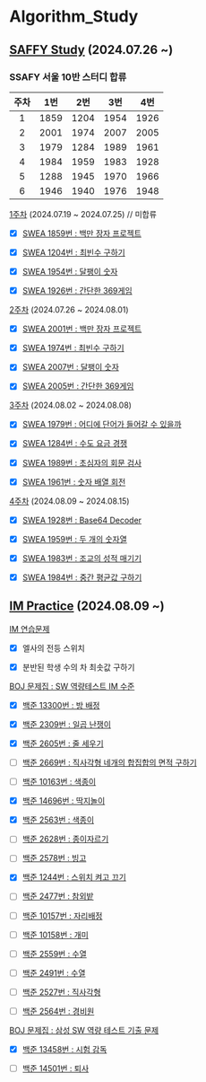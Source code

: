 # Algorithm_Study

## [SAFFY Study](https://github.com/EliteZer0/Algorithm_Study/tree/main/SAFFY_Study) (2024.07.26 ~)

### **SSAFY 서울 10반 스터디 합류**

| 주차 | 1번 | 2번 | 3번 | 4번 |
| :---: | :---: | :---: | :---: | :---: |
| 1 | 1859 | 1204 | 1954 | 1926 |
| 2 | 2001 | 1974 | 2007 | 2005 |
| 3 | 1979 | 1284 | 1989 | 1961 |
| 4 | 1984 | 1959 | 1983 | 1928 |
| 5 | 1288 | 1945 | 1970 | 1966 |
| 6 | 1946 | 1940 | 1976 | 1948 |

[1주차](https://github.com/EliteZer0/Algorithm_Study/tree/main/SWEA/W1) (2024.07.19 ~ 2024.07.25) // 미합류

- [x] [SWEA 1859번 : 백만 장자 프로젝트](https://swexpertacademy.com/main/code/problem/problemDetail.do?contestProbId=AV5LrsUaDxcDFAXc&categoryId=AV5LrsUaDxcDFAXc&categoryType=CODE&problemTitle=1859&orderBy=FIRST_REG_DATETIME&selectCodeLang=ALL&select-1=&pageSize=10&pageIndex=1)

- [x] [SWEA 1204번 : 최빈수 구하기](https://swexpertacademy.com/main/code/problem/problemDetail.do?contestProbId=AV13zo1KAAACFAYh&categoryId=AV13zo1KAAACFAYh&categoryType=CODE&problemTitle=1204&orderBy=FIRST_REG_DATETIME&selectCodeLang=ALL&select-1=&pageSize=10&pageIndex=1&&&&&&&&&)

- [x] [SWEA 1954번 : 달팽이 숫자](https://swexpertacademy.com/main/code/problem/problemDetail.do?contestProbId=AV5PobmqAPoDFAUq&categoryId=AV5PobmqAPoDFAUq&categoryType=CODE&problemTitle=1954&orderBy=FIRST_REG_DATETIME&selectCodeLang=ALL&select-1=&pageSize=10&pageIndex=1)

- [x] [SWEA 1926번 : 간단한 369게임](https://swexpertacademy.com/main/code/problem/problemDetail.do?contestProbId=AV5PTeo6AHUDFAUq&categoryId=AV5PTeo6AHUDFAUq&categoryType=CODE&problemTitle=1926&orderBy=FIRST_REG_DATETIME&selectCodeLang=ALL&select-1=&pageSize=10&pageIndex=1)

[2주차](https://github.com/EliteZer0/Algorithm_Study/tree/main/SWEA/W2) (2024.07.26 ~ 2024.08.01)

- [x] [SWEA 2001번 : 백만 장자 프로젝트](https://swexpertacademy.com/main/code/problem/problemDetail.do?contestProbId=AV5LrsUaDxcDFAXc&categoryId=AV5LrsUaDxcDFAXc&categoryType=CODE&problemTitle=1859&orderBy=FIRST_REG_DATETIME&selectCodeLang=ALL&select-1=&pageSize=10&pageIndex=1)

- [x] [SWEA 1974번 : 최빈수 구하기](https://swexpertacademy.com/main/code/problem/problemDetail.do?contestProbId=AV13zo1KAAACFAYh&categoryId=AV13zo1KAAACFAYh&categoryType=CODE&problemTitle=1204&orderBy=FIRST_REG_DATETIME&selectCodeLang=ALL&select-1=&pageSize=10&pageIndex=1&&&&&&&&&)

- [x] [SWEA 2007번 : 달팽이 숫자](https://swexpertacademy.com/main/code/problem/problemDetail.do?contestProbId=AV5PobmqAPoDFAUq&categoryId=AV5PobmqAPoDFAUq&categoryType=CODE&problemTitle=1954&orderBy=FIRST_REG_DATETIME&selectCodeLang=ALL&select-1=&pageSize=10&pageIndex=1)

- [x] [SWEA 2005번 : 간단한 369게임](https://swexpertacademy.com/main/code/problem/problemDetail.do?contestProbId=AV5PTeo6AHUDFAUq&categoryId=AV5PTeo6AHUDFAUq&categoryType=CODE&problemTitle=1926&orderBy=FIRST_REG_DATETIME&selectCodeLang=ALL&select-1=&pageSize=10&pageIndex=1)

[3주차](https://github.com/EliteZer0/Algorithm_Study/tree/main/SWEA/W3) (2024.08.02 ~ 2024.08.08)

- [x] [SWEA 1979번 : 어디에 단어가 들어갈 수 있을까](https://swexpertacademy.com/main/code/problem/problemDetail.do?contestProbId=AV5PuPq6AaQDFAUq&categoryId=AV5PuPq6AaQDFAUq&categoryType=CODE&problemTitle=1979&orderBy=FIRST_REG_DATETIME&selectCodeLang=ALL&select-1=&pageSize=10&pageIndex=1)

- [x] [SWEA 1284번 : 수도 요금 경쟁](https://swexpertacademy.com/main/code/problem/problemDetail.do?contestProbId=AV189xUaI8UCFAZN&categoryId=AV189xUaI8UCFAZN&categoryType=CODE&problemTitle=1284&orderBy=FIRST_REG_DATETIME&selectCodeLang=ALL&select-1=&pageSize=10&pageIndex=1)

- [x] [SWEA 1989번 : 초심자의 회문 검사](https://swexpertacademy.com/main/code/problem/problemDetail.do?contestProbId=AV5PyTLqAf4DFAUq&categoryId=AV5PyTLqAf4DFAUq&categoryType=CODE&problemTitle=1989&orderBy=FIRST_REG_DATETIME&selectCodeLang=ALL&select-1=&pageSize=10&pageIndex=1)

- [x] [SWEA 1961번 : 숫자 배열 회전](https://swexpertacademy.com/main/code/problem/problemDetail.do?contestProbId=AV5Pq-OKAVYDFAUq&categoryId=AV5Pq-OKAVYDFAUq&categoryType=CODE&problemTitle=1961&orderBy=FIRST_REG_DATETIME&selectCodeLang=ALL&select-1=&pageSize=10&pageIndex=1)

[4주차](https://github.com/EliteZer0/Algorithm_Study/tree/main/SWEA/W4) (2024.08.09 ~ 2024.08.15)

- [x] [SWEA 1928번 : Base64 Decoder](https://swexpertacademy.com/main/code/problem/problemDetail.do?contestProbId=AV5PR4DKAG0DFAUq&categoryId=AV5PR4DKAG0DFAUq&categoryType=CODE&problemTitle=1928&orderBy=FIRST_REG_DATETIME&selectCodeLang=ALL&select-1=&pageSize=10&pageIndex=1)

- [x] [SWEA 1959번 : 두 개의 숫자열](https://swexpertacademy.com/main/code/problem/problemDetail.do?contestProbId=AV5PpoFaAS4DFAUq&categoryId=AV5PpoFaAS4DFAUq&categoryType=CODE&problemTitle=1959&orderBy=FIRST_REG_DATETIME&selectCodeLang=ALL&select-1=&pageSize=10&pageIndex=1)

- [x] [SWEA 1983번 : 조교의 성적 매기기](https://swexpertacademy.com/main/code/problem/problemDetail.do?contestProbId=AV5PwGK6AcIDFAUq&categoryId=AV5PwGK6AcIDFAUq&categoryType=CODE&problemTitle=1983&orderBy=FIRST_REG_DATETIME&selectCodeLang=ALL&select-1=&pageSize=10&pageIndex=1)

- [x] [SWEA 1984번 : 중간 평균값 구하기](https://swexpertacademy.com/main/code/problem/problemDetail.do?contestProbId=AV5Pw_-KAdcDFAUq)

## [IM Practice](https://github.com/EliteZer0/Algorithm_Study/tree/main/IM_Practice) (2024.08.09 ~)
[IM 연습문제](https://github.com/EliteZer0/Algorithm_Study/tree/main/)
- [x] 엘사의 전등 스위치

- [x] 분반된 학생 수의 차 최솟값 구하기

[BOJ 문제집 : SW 역량테스트 IM 수준](https://github.com/EliteZer0/Algorithm_Study/tree/main/IM_Practice/BOJ_Workbook_10168)

- [x] [백준 13300번 : 방 배정](https://www.acmicpc.net/problem/13300)

- [x] [백준 2309번 : 일곱 난쟁이](https://www.acmicpc.net/problem/2309)

- [x] [백준 2605번 : 줄 세우기](https://www.acmicpc.net/problem/2605)

- [ ] [백준 2669번 : 직사각형 네개의 합집합의 면적 구하기](https://www.acmicpc.net/problem/2669)

- [ ] [백준 10163번 : 색종이](https://www.acmicpc.net/problem/10163)

- [x] [백준 14696번 : 딱지놀이](https://www.acmicpc.net/problem/14696)

- [x] [백준 2563번 : 색종이](https://www.acmicpc.net/problem/2563)

- [ ] [백준 2628번 : 종이자르기](https://www.acmicpc.net/problem/2628)

- [ ] [백준 2578번 : 빙고](https://www.acmicpc.net/problem/2578)

- [x] [백준 1244번 : 스위치 켜고 끄기](https://www.acmicpc.net/problem/1244)

- [ ] [백준 2477번 : 참외밭](https://www.acmicpc.net/problem/2477)

- [ ] [백준 10157번 : 자리배정](https://www.acmicpc.net/problem/10157)

- [ ] [백준 10158번 : 개미](https://www.acmicpc.net/problem/10158)

- [ ] [백준 2559번 : 수열](https://www.acmicpc.net/problem/2559)

- [ ] [백준 2491번 : 수열](https://www.acmicpc.net/problem/2491)

- [ ] [백준 2527번 : 직사각형](https://www.acmicpc.net/problem/2527)

- [ ] [백준 2564번 : 경비원](https://www.acmicpc.net/problem/2564)

[BOJ 문제집 : 삼성 SW 역량 테스트 기출 문제](hhttps://github.com/EliteZer0/Algorithm_Study/tree/main/IM_Practice/BOJ_Workbook_1152)

- [x] [백준 13458번 : 시험 감독](https://www.acmicpc.net/problem/13458)

- [ ] [백준 14501번 : 퇴사](https://www.acmicpc.net/problem/14501)